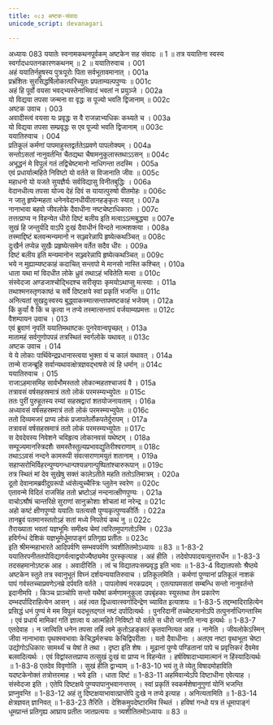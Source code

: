 ```yaml
---
title: ०८३ अष्टक-संवादः
unicode_script: devanagari

---
```



अध्यायः 083
ययातेः स्वनामकथनपूर्वकम् अष्टकेन सह संवादः ॥ 1 ॥ तत्र ययातिना स्वस्य स्वर्गादधःपतनकारणकथनम् ॥ 2 ॥
ययातिरुवाच ।	001  
अहं ययातिर्नहुषस्य पुत्रःपूरोः पिता सर्वभूतावमानात् ।	001a  
प्रभ्रंशितः सुरसिद्धर्षिलोकात्परिच्युतः प्रपताम्यल्पपुण्यः ॥	001c  
अहं हि पूर्वो वयसा भवद्भ्यस्तेनाभिवादं भवतां न प्रयुञ्जे ।	002a  
यो विद्यया तपसा जन्मना वा वृद्धः स पूज्यो भवति द्विजानाम् ॥	002c  
अष्टक उवाच ।	003  
अवादीस्त्वं वयसा यः प्रवृद्धः स वै राजन्नाभ्यधिकः कथ्यते च ।	003a  
यो विद्यया तपसा सम्प्रवृद्धः स एव पूज्यो भवति द्विजानाम् ॥	003c  
ययातिरुवाच ।	004  
प्रतिकूलं कर्मणां पापमाहुस्तद्वर्ततेऽप्रवणे पापलोक्यम् ।	004a  
सन्तोऽसतां नानुवर्तन्ति चैतद्यथा चैषामनुकूलास्तथाऽऽसन् ॥	004c  
अभूद्धनं मे विपुलं गतं तद्विचेष्टमानो नाधिगन्ता तदस्मि ।	005a  
एवं प्रधार्यात्महिते निविष्टो यो वर्तते स विजानाति जीवः ॥	005c  
महाधनो यो यजते सुयज्ञैर्यः सर्वविद्यासु विनीतबुद्धिः ।	006a  
वेदानधीत्य तपसा योज्य देहं दिवं स यायात्पुरुषो वीतमोहः ॥	006c  
न जातु हृष्येन्महता धनेनवेदानधीयीतानहङ्कृतः स्यात् ।	007a  
नानाभावा बहवो जीवलोके दैवाधीना नष्टचेष्टाधिकाराः ।	007c  
तत्तत्प्राप्य न विहन्येत धीरो दिष्टं बलीय इति मत्वाऽऽत्मबुद्ध्या ॥	007e  
सुखं हि जन्तुर्यदि वाऽपि दुःखं दैवाधीनं विन्दते नात्मशक्त्या ।	008a  
तस्माद्दिष्टं बलवन्मन्यमानो न सञ्ज्वरेन्नापि हृष्येत्कथञ्चित् ॥	008c  
दुःखैर्न तप्येन्न सुखैः प्रहृष्येत्समेन वर्तेत सदैव धीरः ।	009a  
दिष्टं बलीय इति मन्यमानोन सञ्ज्वरेन्नापि हृष्येत्कथञ्चित् ॥	009c  
भये न मुह्याम्यष्टकाहं कदाचित् सन्तापो मे मानसो नास्ति कश्चित् ।	010a  
धाता यथा मां विदधीत लोके ध्रुवं तथाऽहं भवितेति मत्वा ॥	010c  
संस्वेदजा अण्डजाश्चोद्भिदश्च सरीसृपाः कृमयोऽथाप्सु मत्स्याः ।	011a  
तथाश्मनस्तृणकाष्ठं च सर्वे दिष्टक्षये स्वां प्रकृतिं भजन्ति ॥	011c  
अनित्यतां सुखदुःस्वस्य बुद्ध्वाकस्मात्सन्तापमष्टकाहं भजेयम् ।	012a  
किं कुर्यां वै किं च कृत्वा न तप्ये तस्मात्सन्तापं वर्जयाम्यप्रमत्तः ॥	012c  
वैशम्पायन उवाच ।	013  
एवं ब्रुवाणं नृपतिं ययातिमथाष्टकः पुनरेवान्वपृच्छत् ।	013a  
मातामहं सर्वगुणोपपन्नं तत्रस्थितं स्वर्गलोके यथावत् ॥	013c  
अष्टक उवाच ।	014  
ये ये लोकाः पार्थिवेन्द्रप्रधानास्त्वया भुक्ता यं च कालं यथावत् ।	014a  
तान्मे राजन्ब्रूहि सर्वान्यथावत्क्षेत्रज्ञवद्भाषसे त्वं हि धर्मान् ॥	014c  
ययातिरुवाच ।	015  
राजाऽहमासमिह सार्वभौमस्ततो लोकान्महतश्चाजयं वै ।	015a  
तत्रावसं वर्षसहस्रमात्रं ततो लोकं परमस्म्यभ्युपेतः ॥	015c  
ततः पुरीं पुरुहूतस्य रम्यां सहस्रद्वारां शतयोजनायताम् ।	016a  
अध्यावसं वर्षसहस्रमात्रं ततो लोकं परमस्म्यभ्युपेतः ॥	016c  
ततो दिव्यमजरं प्राप्य लोकं प्रजापतेर्लोकपतेर्दुरापम् ।	017a  
तत्रावसं वर्षसहस्रमात्रं ततो लोकं परमस्म्यभ्युपेतः ॥	017c  
स देवदेवस्य निवेशने चविहृत्य लोकानवसं यथेष्टम् ।	018a  
सम्पूज्यमानस्त्रिदशैः समस्तैस्तुल्यप्रभावद्युतिरीश्वराणाम् ॥	018c  
तथाऽऽवसं नन्दने कामरूपी संवत्सराणामयुतं शतानाम् ।	019a  
सहाप्सरोभिर्विहरन्पुण्यगन्धान्पश्यन्नगान्पुष्पितांश्चारुरूपान् ॥	019c  
तत्र स्थितं मां देव सुखेषु सक्तं कालेऽतीते महति ततोऽतिमात्रम् ।	020a  
दूतो देवानामब्रवीदुग्ररूपो ध्वंसेत्युच्चैस्त्रिः प्लुतेन स्वरेण ॥	020c  
एतावन्मे विदितं राजसिंह ततो भ्रष्टोऽहं नन्दनात्क्षीणपुण्यः ।	021a  
वाचोऽश्रौषं चान्तरिक्षे सुराणां सानुक्रोशाः शोचतां मां नरेन्द्र ॥	021c  
अहो कष्टं क्षीणपुण्यो ययातिः पतत्यसौ पुण्यकृत्पुण्यकीर्तिः ।	022a  
तानब्रुवं पतमानस्ततोऽहं सतां मध्ये निपतेयं कथं नु ॥	022c  
तैराख्याता भवतां यज्ञभूमिः समीक्ष्य चेमां त्वरितमुपागतोऽस्मि ।	023a  
हविर्गन्धं देशिकं यज्ञभूमेर्धूमापाङ्गं प्रतिगृह्य प्रतीतः ॥ 	023c  
इति श्रीमन्महाभारते आदिपर्वणि सम्भवपर्वणि त्र्यशीतितमोऽध्यायः ॥ 83 ॥
1-83-2 ययातिरपनीततपोविद्यागर्वत्वाद्वयोज्यैष्ठ्यमेव पुरस्कृत्याह । अहं हीति । तदेवोपपादयत्युत्तरार्धेन ॥ 
1-83-3 तदसहमानोऽष्टक आह । अवादीरिति । त्वं च विद्यातपःसम्प्रवृद्ध इति भावः ॥ 1-83-4 विद्यातपसोः श्रैष्ठ्ये अष्टकेन स्तुते तत्र स्वानुभूतं विघ्नं दर्शयन्ययातिरुवाच । प्रतिकूलमिति । कर्मणां पुण्यानां प्रतिकूलं नाशकं पापं गर्वस्तच्चाप्रवणेऽनम्रे दर्पवति वर्तते । पापलोक्यं नरकप्रदम् । एतत्पापमसतां सम्बन्धि सन्तो नानुवर्तन्ते इदानीमपि । किञ्च प्राञ्चोपि सन्तो यथैषां कर्मणामनुकूला उपबृंहकाः स्युस्तथा तेन प्रकारेण दम्भदर्पादिराहित्येन आसन् । अहं त्वत द्विधत्वात्स्वर्गादिन्द्रेण च्यावित इत्याशयः ॥ 1-83-5 तद्दम्भादिराहित्येन प्रसिद्धं धनं पुण्यं मे मम विपुलं यदभूत्तद्गतं नष्टं दर्पादित्यर्थः । पुनरिदानीं तच्चेष्टमानोऽपि तत्पुनर्नाधिगन्तास्मि । एवं प्रधार्य मामिकां गतिं ज्ञात्वा य आत्महिते निविष्टो यो वर्तते स धीरो जानाति नान्य इत्यर्थः ॥ 
1-83-7 एतदेवाह । न जात्विति धनेन तपसा तर्हि त्वमे कुतोऽहङ्कारं कृतवानित्यत आह । नानेति । जीवलोकेऽस्मिन् जीवा नानाभावाः पृथक्स्वभावाः केचिद्धर्मरुचयः केचिद्विपरीताः । यतो दैवाधीनाः । अतएव नष्टा वृथाभूता चेष्टा उद्योगोऽधिकारः सामर्थ्यं च येषां ते तथा । दृष्टा इति शेषः । मूढानां पुण्ये पण्डितानां पापे च प्रवृत्तिकरं दैवमेव बलवदित्यर्थः । एवं विद्वांस्तत्तप्राप्य तत्सुखं दुःखं वा प्राप्य न विहन्येत । हर्षविषादाभ्यामात्मानं न हिंस्यादित्यर्थः ॥ 
1-83-8 एतदेव विवृणोति । सुखं हीति द्वाभ्याम् ॥ 
1-83-10 भयं तु ते व्येतु विषादमोहाविति यदष्टकेनोक्तं तत्रोत्तरमाह । भये इति । धाता दिष्टं ॥ 
1-83-11 अहमिवान्येऽपि दिष्टाधीना एवेत्याह । संस्वेदजा इति । एतेपि दिष्टक्षये पुण्यपापानुभवानन्तरम् । स्वां प्रकृतिं स्वकर्मशेषानुगुणां योनिं भजन्ति प्राप्नुवन्ति ॥ 1-83-12 अहं तु दिष्टक्षयाभावात्प्राप्तेपि दुःखे न तप्ये इत्याह । अनित्यतामिति ॥ 1-83-14 क्षेत्रज्ञवत् ज्ञानिवत् ॥
 1-83-23 तैरिति । देशिकमुपदेष्टारमिव स्थितं । हविषां गन्धो यत्र तं धूमापाङ्गं धूमप्रान्तं प्रतिगृह्य आघ्राय प्रतीतः जातप्रत्ययः ॥ त्र्यशीतितमोऽध्यायः ॥ 83 ॥